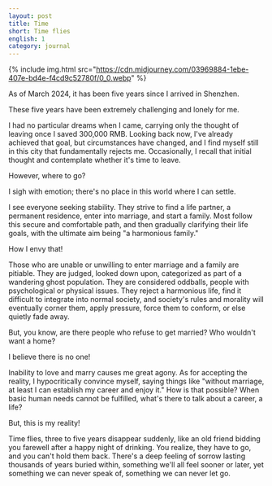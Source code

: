 ```yaml
---
layout: post
title: Time
short: Time flies
english: 1
category: journal
---
```


{% include img.html src="https://cdn.midjourney.com/03969884-1ebe-407e-bd4e-f4cd9c52780f/0_0.webp" %}

As of March 2024, it has been five years since I arrived in Shenzhen.

These five years have been extremely challenging and lonely for me.

I had no particular dreams when I came, carrying only the thought of leaving once I saved 300,000 RMB. Looking back now, I've already achieved that goal, but circumstances have changed, and I find myself still in this city that fundamentally rejects me. Occasionally, I recall that initial thought and contemplate whether it's time to leave.

However, where to go?

I sigh with emotion; there's no place in this world where I can settle.

I see everyone seeking stability. They strive to find a life partner, a permanent residence, enter into marriage, and start a family. Most follow this secure and comfortable path, and then gradually clarifying their life goals, with the ultimate aim being "a harmonious family."

How I envy that!

Those who are unable or unwilling to enter marriage and a family are pitiable. They are judged, looked down upon, categorized as part of a wandering ghost population. They are considered oddballs, people with psychological or physical issues. They reject a harmonious life, find it difficult to integrate into normal society, and society's rules and morality will eventually corner them, apply pressure, force them to conform, or else quietly fade away.

But, you know, are there people who refuse to get married? Who wouldn't want a home?

I believe there is no one!

Inability to love and marry causes me great agony. As for accepting the reality, I hypocritically convince myself, saying things like "without marriage, at least I can establish my career and enjoy it." How is that possible? When basic human needs cannot be fulfilled, what's there to talk about a career, a life?

But, this is my reality!

Time flies, three to five years disappear suddenly, like an old friend bidding you farewell after a happy night of drinking. You realize, they have to go, and you can't hold them back. There's a deep feeling of sorrow lasting thousands of years buried within, something we'll all feel sooner or later, yet something we can never speak of, something we can never let go. 